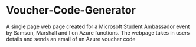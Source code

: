 # Voucher-Code-Generator
A single page web page created for a Microsoft Student Ambassador event by Samson, Marshall and I on Azure functions. The webpage takes in users details and sends an email of an Azure voucher code
